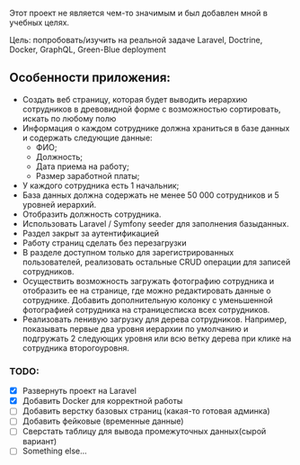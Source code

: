 Этот проект не является чем-то значимым и был добавлен мной в учебных целях. 

Цель: попробовать/изучить на реальной задаче Laravel, Doctrine, Docker, GraphQL, Green-Blue deployment
## Особенности приложения:
- Создать веб страницу, которая будет выводить иерархию сотрудников в древовидной​ ​форме с возможностью сортировать, искать по любому полю
- Информация о каждом сотруднике должна храниться в базе данных и содержать​ ​следующие​ ​данные:
    - ФИО;
    - Должность;
    - Дата​ ​приема​ ​на​ ​работу;
    - Размер​ ​заработной​ ​платы;
- У​ ​каждого​ ​сотрудника​ ​есть​ ​1​ ​начальник;
- База данных должна содержать не менее 50 000 сотрудников и 5 уровней иерархий.
- Отобразить​ ​должность​ ​сотрудника.
- Использовать​ ​Laravel​ ​/​ ​Symfony​ ​seeder​ ​для​ ​заполнения​ ​базы​ ​данных.
- Раздел закрыт за аутентификацией
- Работу страниц сделать без перезагрузки
- В разделе доступном только для зарегистрированных пользователей, реализовать остальные CRUD операции для записей сотрудников.
- Осуществить возможность загружать фотографию сотрудника и отобразить ее на странице, где можно редактировать данные о сотруднике. Добавить дополнительную колонку с уменьшенной фотографией сотрудника на странице​ ​списка​ ​всех​ ​сотрудников.
- Реализовать ленивую загрузку для дерева сотрудников. Например, показывать первые два уровня иерархии по умолчанию и подгружать 2 следующих уровня​ ​или​ ​всю​ ​ветку​ ​дерева​ ​при​ ​клике​ ​на​ ​сотрудника​ ​второго​ ​уровня.

 	
### TODO:
- [x] Развернуть проект на Laravel
- [x] Добавить Docker для корректной работы
- [ ] Добавить верстку базовых страниц (какая-то готовая админка)
- [ ] Добавить фейковые (временные данные)
- [ ] Сверстать таблицу для вывода промежуточных данных(сырой вариант)
- [ ] Something else...